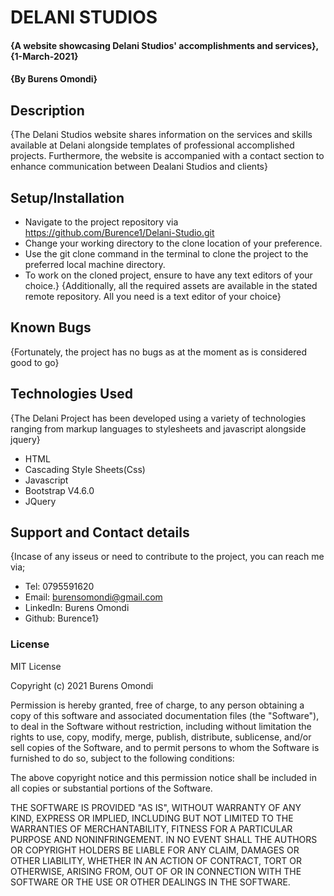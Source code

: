 # DELANI STUDIOS
#### {A website showcasing Delani Studios' accomplishments and services}, {1-March-2021}
#### {By Burens Omondi}
## Description
{The Delani Studios website shares information on the services and skills available at Delani alongside templates of professional accomplished projects. Furthermore, the website is accompanied with a contact section to enhance communication between Dealani Studios and clients}
## Setup/Installation
* Navigate to the project repository via https://github.com/Burence1/Delani-Studio.git
* Change your working directory to the clone location of your preference.
* Use the git clone command in the terminal to clone the project to the preferred local machine directory.
* To work on the cloned project, ensure to have any text editors of your choice.}
{Additionally, all the required assets are available in the stated remote repository. All you need is a text editor of your choice}
## Known Bugs
{Fortunately, the project has no bugs as at the moment as is considered good to go}
## Technologies Used
{The Delani Project has been developed using a variety of technologies ranging from markup languages to stylesheets and javascript alongside jquery}
* HTML
* Cascading Style Sheets(Css)
* Javascript
* Bootstrap V4.6.0
* JQuery
## Support and Contact details
{Incase of any isseus or need to contribute to the project, you can reach me via;
 * Tel: 0795591620
 * Email: burensomondi@gmail.com
 * LinkedIn: Burens Omondi
 * Github: Burence1}
 ### License

 MIT License

Copyright (c) 2021 Burens Omondi

Permission is hereby granted, free of charge, to any person obtaining a copy
of this software and associated documentation files (the "Software"), to deal
in the Software without restriction, including without limitation the rights
to use, copy, modify, merge, publish, distribute, sublicense, and/or sell
copies of the Software, and to permit persons to whom the Software is
furnished to do so, subject to the following conditions:

The above copyright notice and this permission notice shall be included in all
copies or substantial portions of the Software.

THE SOFTWARE IS PROVIDED "AS IS", WITHOUT WARRANTY OF ANY KIND, EXPRESS OR
IMPLIED, INCLUDING BUT NOT LIMITED TO THE WARRANTIES OF MERCHANTABILITY,
FITNESS FOR A PARTICULAR PURPOSE AND NONINFRINGEMENT. IN NO EVENT SHALL THE
AUTHORS OR COPYRIGHT HOLDERS BE LIABLE FOR ANY CLAIM, DAMAGES OR OTHER
LIABILITY, WHETHER IN AN ACTION OF CONTRACT, TORT OR OTHERWISE, ARISING FROM,
OUT OF OR IN CONNECTION WITH THE SOFTWARE OR THE USE OR OTHER DEALINGS IN THE
SOFTWARE.